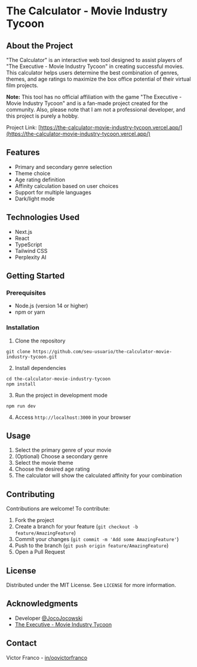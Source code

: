 # The Calculator - Movie Industry Tycoon

## About the Project

"The Calculator" is an interactive web tool designed to assist players of "The Executive - Movie Industry Tycoon" in creating successful movies. This calculator helps users determine the best combination of genres, themes, and age ratings to maximize the box office potential of their virtual film projects.

**Note:** This tool has no official affiliation with the game "The Executive - Movie Industry Tycoon" and is a fan-made project created for the community. Also, please note that I am not a professional developer, and this project is purely a hobby.

Project Link: [https://the-calculator-movie-industry-tycoon.vercel.app/](https://the-calculator-movie-industry-tycoon.vercel.app/)

## Features

- Primary and secondary genre selection
- Theme choice
- Age rating definition
- Affinity calculation based on user choices
- Support for multiple languages
- Dark/light mode

## Technologies Used

- Next.js
- React
- TypeScript
- Tailwind CSS
- Perplexity AI

## Getting Started

### Prerequisites

- Node.js (version 14 or higher)
- npm or yarn

### Installation

1. Clone the repository
```
git clone https://github.com/seu-usuario/the-calculator-movie-industry-tycoon.git
```

2. Install dependencies
```
cd the-calculator-movie-industry-tycoon
npm install
```

3. Run the project in development mode
```
npm run dev
``` 

4. Access `http://localhost:3000` in your browser

## Usage

1. Select the primary genre of your movie
2. (Optional) Choose a secondary genre
3. Select the movie theme
4. Choose the desired age rating
5. The calculator will show the calculated affinity for your combination

## Contributing

Contributions are welcome! To contribute:

1. Fork the project
2. Create a branch for your feature (`git checkout -b feature/AmazingFeature`)
3. Commit your changes (`git commit -m 'Add some AmazingFeature'`)
4. Push to the branch (`git push origin feature/AmazingFeature`)
5. Open a Pull Request

## License

Distributed under the MIT License. See `LICENSE` for more information.

## Acknowledgments

- Developer [@JocoJocowski](https://github.com/Jocowski)
- [The Executive - Movie Industry Tycoon](https://store.steampowered.com/app/2315430/The_Executive__Movie_Industry_Tycoon/)

## Contact

Victor Franco - [in/oovictorfranco](https://www.linkedin.com/in/oovictorfranco/)